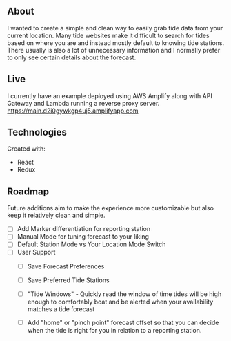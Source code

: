 ## About
I wanted to create a simple and clean way to easily grab tide data from your current location.  Many tide websites make it difficult to search for tides based on where you are and instead mostly default to knowing tide stations.  There usually is also a lot of unnecessary information and I normally prefer to only see certain details about the forecast. 

## Live 
I currently have an example deployed using AWS Amplify along with API Gateway and Lambda running a reverse proxy server.
https://main.d2i0gywkgp4uj5.amplifyapp.com

## Technologies 
Created with: 
* React
* Redux


## Roadmap
Future additions aim to make the experience more customizable but also keep it relatively clean and simple.

- [ ] Add Marker differentiation for reporting station
- [ ] Manual Mode for tuning forecast to your liking
- [ ] Default Station Mode vs Your Location Mode Switch
- [ ] User Support
    - [ ] Save Forecast Preferences
    - [ ] Save Preferred Tide Stations
    - [ ] "Tide Windows" - Quickly read the window of time tides will be high enough to comfortably boat and be alerted when your availability matches a tide forecast
    - [ ] Add "home" or "pinch point" forecast offset so that you can decide when the tide is right for you in relation             to a reporting station.

